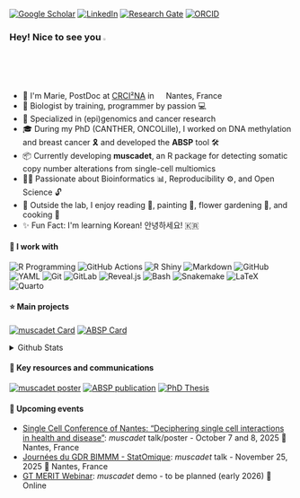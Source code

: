 [![Google Scholar](https://img.shields.io/badge/Google_Scholar-6C92D0?style=for-the-badge&logo=googlescholar&logoColor=white)](https://scholar.google.com/citations?hl=fr&user=pEY3tPQAAAAJ)
[![LinkedIn](https://custom-icon-badges.demolab.com/badge/LinkedIn-3686B1?style=for-the-badge&logo=linkedin-white&logoColor=white)](https://www.linkedin.com/in/marie-denoulet/)
[![Research Gate](https://img.shields.io/badge/Research_gate-5EC4BB?&style=for-the-badge&logo=researchgate&logoColor=white)](https://www.researchgate.net/profile/Marie-Denoulet/)
[![ORCID](https://img.shields.io/badge/orcid-A9C069?style=for-the-badge&logo=orcid&logoColor=white)](https://orcid.org/0000-0002-9668-0439)

### Hey! Nice to see you <img src="https://media.giphy.com/media/hvRJCLFzcasrR4ia7z/giphy.gif" width="2%">

* 🌻 I'm Marie, PostDoc at [CRCI²NA](https://crci2na.univ-nantes.fr/en/research/team-8) in <img src="https://cdn-icons-png.flaticon.com/512/197/197560.png" width="13"/> Nantes, France
* 🔬 Biologist by training, programmer by passion 💻
* 🧬 Specialized in (epi)genomics and cancer research
* 🎓 During my PhD (CANTHER, ONCOLille), I worked on DNA methylation and breast cancer 🎗 and developed the **ABSP** tool 🛠
* 📦 Currently developing **muscadet**, an R package for detecting somatic copy number alterations from single-cell multiomics
* 🙌🏻 Passionate about Bioinformatics 📊, Reproducibility ⚙️, and Open Science 🔓
* 🌱 Outside the lab, I enjoy reading 📖, painting 🎨, flower gardening 🌸, and cooking 🍳
* ✨ Fun Fact: I'm learning Korean! 안녕하세요! 🇰🇷

#### 📌 I work with

![R Programming](https://img.shields.io/badge/R_Programming-5A9CE7?style=flat-square&logo=r&logoColor=white)
![GitHub Actions](https://img.shields.io/badge/GitHub_Actions-3D8BE4?style=flat-square&logo=github-actions&logoColor=white)
![R Shiny](https://img.shields.io/badge/R_Shiny-4876CA?style=flat-square&logo=r&logoColor=white)
![Markdown](https://img.shields.io/badge/Markdown-7F75A4?style=flat-square&logo=markdown&logoColor=white)
![GitHub](https://img.shields.io/badge/GitHub-4C4848?style=flat-square&logo=github&logoColor=fff)
![YAML](https://img.shields.io/badge/YAML-A93B3E?style=flat-square&logo=yaml&logoColor=fff)
![Git](https://img.shields.io/badge/Git-C75946?style=flat-square&logo=git&logoColor=fff)
![GitLab](https://img.shields.io/badge/GitLab-DF7B4A?style=flat-square&logo=gitlab&logoColor=fff)
![Reveal.js](https://img.shields.io/badge/Reveal.js-F1E681?style=flat-square&logo=revealdotjs&logoColor=fff)
![Bash](https://img.shields.io/badge/Bash-8BB579?style=flat-square&logo=gnubash&logoColor=white)
![Snakemake](https://img.shields.io/badge/Snakemake-419277?style=flat-square&logo=python&logoColor=white)
![LaTeX](https://img.shields.io/badge/LaTeX-008080?style=flat-square&logo=latex&logoColor=fff)
![Quarto](https://img.shields.io/badge/Quarto-39729E?style=flat-square&logo=quarto&logoColor=fff)

#### ⭐️ Main projects

[![muscadet Card](https://github-readme-stats.vercel.app/api/pin?username=ICAGEN&repo=muscadet&title_color=fff&icon_color=f9f9f9&text_color=f9f9f9&bg_color=151515)](https://github.com/ICAGEN/muscadet)
[![ABSP Card](https://github-readme-stats.vercel.app/api/pin?username=ABSP-methylation-tool&repo=ABSP&title_color=fff&icon_color=f9f9f9&text_color=f9f9f9&bg_color=151515)](https://github.com/ABSP-methylation-tool/ABSP)

<details>
<summary>Github Stats</summary>

![github stats](https://github-readme-stats.vercel.app/api?username=MarieDenoulet&show_icons=true&theme=onedark)

</details>

#### 📎 Key resources and communications

[![muscadet poster](https://img.shields.io/badge/muscadet_poster-EF6F6A?style=for-the-badge&logo=hal&logoColor=fff)](https://hal.science/hal-05150254v1)
[![ABSP publication](https://img.shields.io/badge/ABSP_Publication-64B5A1?style=for-the-badge&logo=expedia&logoColor=fff)](https://doi.org/10.1093/bioinformatics/btad008)
[![PhD Thesis](https://img.shields.io/badge/PhD_Thesis-008080?style=for-the-badge&logo=hal&logoColor=fff)](https://theses.hal.science/tel-04762929v1)

#### 📆 Upcoming events

* [Single Cell Conference of Nantes: “Deciphering single cell interactions in health and disease”](https://nantescell.sciencesconf.org/): *muscadet* talk/poster - October 7 and 8, 2025 📍 Nantes, France
* [Journées du GDR BIMMM - StatOmique](https://gdr-bimmm-2025.sciencesconf.org/): *muscadet* talk - November 25, 2025 📍 Nantes, France 
* [GT MERIT Webinar](https://merit.cnrs.fr/gt-single-cell-et-transcriptomique-spatiale/): *muscadet* demo - to be planned (early 2026) 📍 Online

